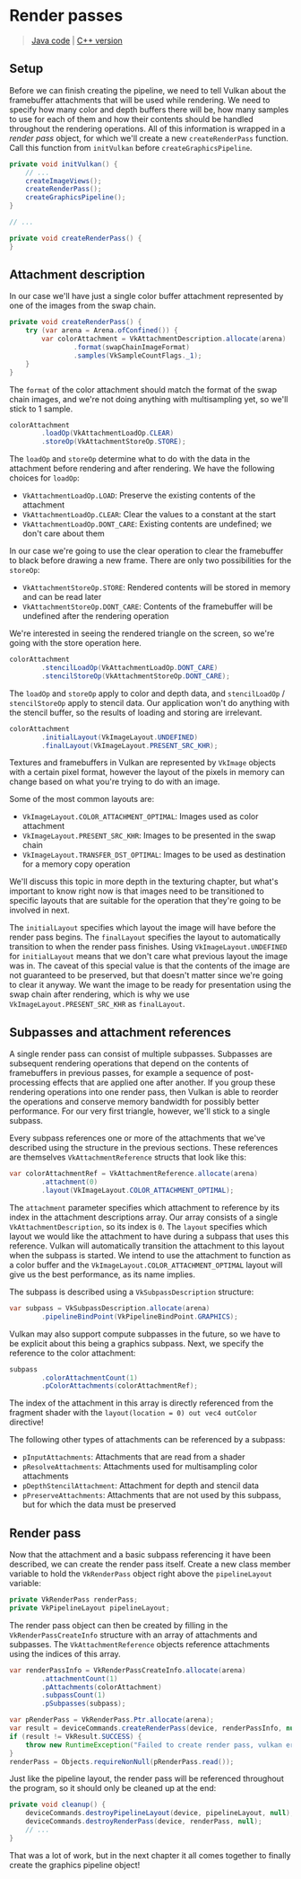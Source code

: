 # Render passes

> [Java code](https://github.com/chuigda/vulkan4j/tree/master/modules/tutorial/src/main/java/tutorial/vulkan/part03/ch11/Main.java) | [C++ version](https://vulkan-tutorial.com/Drawing_a_triangle/Graphics_pipeline_basics/Render_passes)

## Setup

Before we can finish creating the pipeline, we need to tell Vulkan about the framebuffer attachments that will be used while rendering. We need to specify how many color and depth buffers there will be, how many samples to use for each of them and how their contents should be handled throughout the rendering operations. All of this information is wrapped in a *render pass* object, for which we'll create a new `createRenderPass` function. Call this function from `initVulkan` before `createGraphicsPipeline`.

```java
private void initVulkan() {
    // ...
    createImageViews();
    createRenderPass();
    createGraphicsPipeline();
}

// ...

private void createRenderPass() {
}
```

## Attachment description

In our case we'll have just a single color buffer attachment represented by one of the images from the swap chain.

```java
private void createRenderPass() {
    try (var arena = Arena.ofConfined()) {
        var colorAttachment = VkAttachmentDescription.allocate(arena)
                .format(swapChainImageFormat)
                .samples(VkSampleCountFlags._1);
    }
}
```

The `format` of the color attachment should match the format of the swap chain images, and we're not doing anything with multisampling yet, so we'll stick to 1 sample.

```java
colorAttachment
        .loadOp(VkAttachmentLoadOp.CLEAR)
        .storeOp(VkAttachmentStoreOp.STORE);
```

The `loadOp` and `storeOp` determine what to do with the data in the attachment before rendering and after rendering. We have the following choices for `loadOp`:

- `VkAttachmentLoadOp.LOAD`: Preserve the existing contents of the attachment
- `VkAttachmentLoadOp.CLEAR`: Clear the values to a constant at the start
- `VkAttachmentLoadOp.DONT_CARE`: Existing contents are undefined; we don't care about them

In our case we're going to use the clear operation to clear the framebuffer to black before drawing a new frame. There are only two possibilities for the `storeOp`:

- `VkAttachmentStoreOp.STORE`: Rendered contents will be stored in memory and can be read later
- `VkAttachmentStoreOp.DONT_CARE`: Contents of the framebuffer will be undefined after the rendering operation

We're interested in seeing the rendered triangle on the screen, so we're going with the store operation here.

```java
colorAttachment
        .stencilLoadOp(VkAttachmentLoadOp.DONT_CARE)
        .stencilStoreOp(VkAttachmentStoreOp.DONT_CARE);
```

The `loadOp` and `storeOp` apply to color and depth data, and `stencilLoadOp` / `stencilStoreOp` apply to stencil data. Our application won't do anything with the stencil buffer, so the results of loading and storing are irrelevant.

```java
colorAttachment
        .initialLayout(VkImageLayout.UNDEFINED)
        .finalLayout(VkImageLayout.PRESENT_SRC_KHR);
```

Textures and framebuffers in Vulkan are represented by `VkImage` objects with a certain pixel format, however the layout of the pixels in memory can change based on what you're trying to do with an image.

Some of the most common layouts are:

- `VkImageLayout.COLOR_ATTACHMENT_OPTIMAL`: Images used as color attachment
- `VkImageLayout.PRESENT_SRC_KHR`: Images to be presented in the swap chain
- `VkImageLayout.TRANSFER_DST_OPTIMAL`: Images to be used as destination for a memory copy operation

We'll discuss this topic in more depth in the texturing chapter, but what's important to know right now is that images need to be transitioned to specific layouts that are suitable for the operation that they're going to be involved in next.

The `initialLayout` specifies which layout the image will have before the render pass begins. The `finalLayout` specifies the layout to automatically transition to when the render pass finishes. Using `VkImageLayout.UNDEFINED` for `initialLayout` means that we don't care what previous layout the image was in. The caveat of this special value is that the contents of the image are not guaranteed to be preserved, but that doesn't matter since we're going to clear it anyway. We want the image to be ready for presentation using the swap chain after rendering, which is why we use `VkImageLayout.PRESENT_SRC_KHR` as `finalLayout`.

## Subpasses and attachment references

A single render pass can consist of multiple subpasses. Subpasses are subsequent rendering operations that depend on the contents of framebuffers in previous passes, for example a sequence of post-processing effects that are applied one after another. If you group these rendering operations into one render pass, then Vulkan is able to reorder the operations and conserve memory bandwidth for possibly better performance. For our very first triangle, however, we'll stick to a single subpass.

Every subpass references one or more of the attachments that we've described using the structure in the previous sections. These references are themselves `VkAttachmentReference` structs that look like this:

```java
var colorAttachmentRef = VkAttachmentReference.allocate(arena)
        .attachment(0)
        .layout(VkImageLayout.COLOR_ATTACHMENT_OPTIMAL);
```

The `attachment` parameter specifies which attachment to reference by its index in the attachment descriptions array. Our array consists of a single `VkAttachmentDescription`, so its index is `0`. The `layout` specifies which layout we would like the attachment to have during a subpass that uses this reference. Vulkan will automatically transition the attachment to this layout when the subpass is started. We intend to use the attachment to function as a color buffer and the `VkImageLayout.COLOR_ATTACHMENT_OPTIMAL` layout will give us the best performance, as its name implies.

The subpass is described using a `VkSubpassDescription` structure:

```java
var subpass = VkSubpassDescription.allocate(arena)
        .pipelineBindPoint(VkPipelineBindPoint.GRAPHICS);
```

Vulkan may also support compute subpasses in the future, so we have to be explicit about this being a graphics subpass. Next, we specify the reference to the color attachment:

```java
subpass
        .colorAttachmentCount(1)
        .pColorAttachments(colorAttachmentRef);
```

The index of the attachment in this array is directly referenced from the fragment shader with the `layout(location = 0) out vec4 outColor` directive!

The following other types of attachments can be referenced by a subpass:

- `pInputAttachments`: Attachments that are read from a shader
- `pResolveAttachments`: Attachments used for multisampling color attachments
- `pDepthStencilAttachment`: Attachment for depth and stencil data
- `pPreserveAttachments`: Attachments that are not used by this subpass, but for which the data must be preserved

## Render pass

Now that the attachment and a basic subpass referencing it have been described, we can create the render pass itself. Create a new class member variable to hold the `VkRenderPass` object right above the `pipelineLayout` variable:

```java
private VkRenderPass renderPass;
private VkPipelineLayout pipelineLayout;
```

The render pass object can then be created by filling in the `VkRenderPassCreateInfo` structure with an array of attachments and subpasses. The `VkAttachmentReference` objects reference attachments using the indices of this array.

```java
var renderPassInfo = VkRenderPassCreateInfo.allocate(arena)
        .attachmentCount(1)
        .pAttachments(colorAttachment)
        .subpassCount(1)
        .pSubpasses(subpass);

var pRenderPass = VkRenderPass.Ptr.allocate(arena);
var result = deviceCommands.createRenderPass(device, renderPassInfo, null, pRenderPass);
if (result != VkResult.SUCCESS) {
    throw new RuntimeException("Failed to create render pass, vulkan error code: " + VkResult.explain(result));
}
renderPass = Objects.requireNonNull(pRenderPass.read());
```

Just like the pipeline layout, the render pass will be referenced throughout the program, so it should only be cleaned up at the end:

```java
private void cleanup() {
    deviceCommands.destroyPipelineLayout(device, pipelineLayout, null);
    deviceCommands.destroyRenderPass(device, renderPass, null);
    // ...
}
```

That was a lot of work, but in the next chapter it all comes together to finally create the graphics pipeline object!
